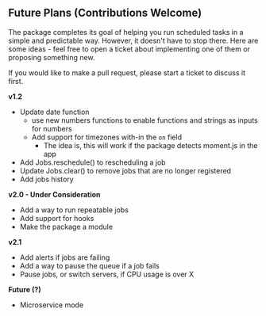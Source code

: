 ## Future Plans (Contributions Welcome)

The package completes its goal of helping you run scheduled tasks in a simple and predictable way. However, it doesn't have to stop there. Here are some ideas - feel free to open a ticket about implementing one of them or proposing something new.

If you would like to make a pull request, please start a ticket to discuss it first.

**v1.2**
 - Update date function
    - use new numbers functions to enable functions and strings as inputs for numbers
    - Add support for timezones with-in the `on` field
         - The idea is, this will work if the package detects moment.js in the app
 - Add Jobs.reschedule() to rescheduling a job
 - Update Jobs.clear() to remove jobs that are no longer registered
 - Add jobs history
  

**v2.0 - Under Consideration**
 - Add a way to run repeatable jobs
 - Add support for hooks
 - Make the package a module

**v2.1**
 - Add alerts if jobs are failing
 - Add a way to pause the queue if a job fails 
 - Pause jobs, or switch servers, if CPU usage is over X

**Future (?)**
 - Microservice mode